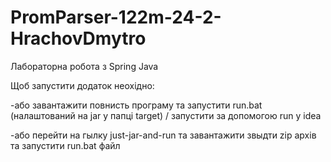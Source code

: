 # PromParser-122m-24-2-HrachovDmytro
Лабораторна робота з Spring Java

Щоб запустити додаток неохідно:

-або завантажити повнисть програму та запустити run.bat (налаштований на jar у папці target) / запустити за допомогою run у idea

-або перейти на гылку just-jar-and-run та завантажити звыдти zip архів та запустити run.bat файл
